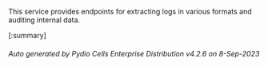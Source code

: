 






This service provides endpoints for extracting logs in various formats and auditing internal data.

[:summary]

###### Auto generated by Pydio Cells Enterprise Distribution v4.2.6 on 8-Sep-2023
